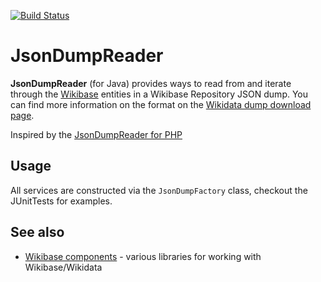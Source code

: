 [![Build Status](https://travis-ci.org/B4dT0bi/JsonDumpReader.svg?branch=master)](https://travis-ci.org/B4dT0bi/JsonDumpReader)

# JsonDumpReader

**JsonDumpReader** (for Java) provides ways to read from and iterate through the [Wikibase](http://wikiba.se/)
entities in a Wikibase Repository JSON dump. You can find more information on the format on the
[Wikidata dump download page](https://www.wikidata.org/wiki/Wikidata:Database_download).

Inspired by the [JsonDumpReader for PHP](https://github.com/JeroenDeDauw/JsonDumpReader)

## Usage

All services are constructed via the `JsonDumpFactory` class, checkout the JUnitTests for examples.


## See also

* [Wikibase components](http://wikiba.se/components/) - various libraries for working with Wikibase/Wikidata
